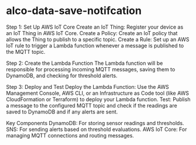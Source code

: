 # alco-data-save-notifcation
Step 1: Set Up AWS IoT Core
Create an IoT Thing: Register your device as an IoT Thing in AWS IoT Core.
Create a Policy: Create an IoT policy that allows the Thing to publish to a specific topic.
Create a Rule: Set up an AWS IoT rule to trigger a Lambda function whenever a message is published to the MQTT topic.

Step 2: Create the Lambda Function
The Lambda function will be responsible for processing incoming MQTT messages, saving them to DynamoDB, and checking for threshold alerts.

Step 3: Deploy and Test
Deploy the Lambda Function: Use the AWS Management Console, AWS CLI, or an Infrastructure as Code tool (like AWS CloudFormation or Terraform) to deploy your Lambda function.
Test: Publish a message to the configured MQTT topic and check if the readings are saved to DynamoDB and if any alerts are sent.

Key Components
DynamoDB: For storing sensor readings and thresholds.
SNS: For sending alerts based on threshold evaluations.
AWS IoT Core: For managing MQTT connections and routing messages.
